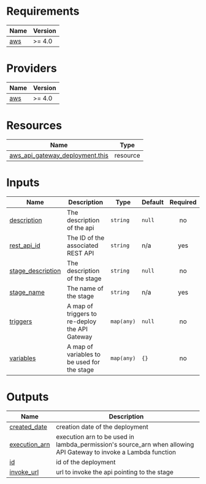 <!-- BEGIN_TF_DOCS -->
# Requirements

| Name | Version |
|------|---------|
| <a name="requirement_aws"></a> [aws](#requirement\_aws) | >= 4.0 |

# Providers

| Name | Version |
|------|---------|
| <a name="provider_aws"></a> [aws](#provider\_aws) | >= 4.0 |

# Resources

| Name | Type |
|------|------|
| [aws_api_gateway_deployment.this](https://registry.terraform.io/providers/hashicorp/aws/latest/docs/resources/api_gateway_deployment) | resource |

# Inputs

| Name | Description | Type | Default | Required |
|------|-------------|------|---------|:--------:|
| <a name="input_description"></a> [description](#input\_description) | The description of the api | `string` | `null` | no |
| <a name="input_rest_api_id"></a> [rest\_api\_id](#input\_rest\_api\_id) | The ID of the associated REST API | `string` | n/a | yes |
| <a name="input_stage_description"></a> [stage\_description](#input\_stage\_description) | The description of the stage | `string` | `null` | no |
| <a name="input_stage_name"></a> [stage\_name](#input\_stage\_name) | The name of the stage | `string` | n/a | yes |
| <a name="input_triggers"></a> [triggers](#input\_triggers) | A map of triggers to re-deploy the API Gateway | `map(any)` | `null` | no |
| <a name="input_variables"></a> [variables](#input\_variables) | A map of variables to be used for the stage | `map(any)` | `{}` | no |

# Outputs

| Name | Description |
|------|-------------|
| <a name="output_created_date"></a> [created\_date](#output\_created\_date) | creation date of the deployment |
| <a name="output_execution_arn"></a> [execution\_arn](#output\_execution\_arn) | execution arn to be used in lambda\_permission's source\_arn when allowing API Gateway to invoke a Lambda function |
| <a name="output_id"></a> [id](#output\_id) | id of the deployment |
| <a name="output_invoke_url"></a> [invoke\_url](#output\_invoke\_url) | url to invoke the api pointing to the stage |
<!-- END_TF_DOCS -->